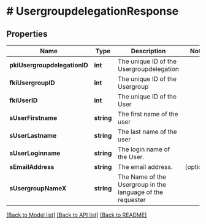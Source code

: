 # # UsergroupdelegationResponse

## Properties

Name | Type | Description | Notes
------------ | ------------- | ------------- | -------------
**pkiUsergroupdelegationID** | **int** | The unique ID of the Usergroupdelegation |
**fkiUsergroupID** | **int** | The unique ID of the Usergroup |
**fkiUserID** | **int** | The unique ID of the User |
**sUserFirstname** | **string** | The first name of the user |
**sUserLastname** | **string** | The last name of the user |
**sUserLoginname** | **string** | The login name of the User. |
**sEmailAddress** | **string** | The email address. | [optional]
**sUsergroupNameX** | **string** | The Name of the Usergroup in the language of the requester |

[[Back to Model list]](../../README.md#models) [[Back to API list]](../../README.md#endpoints) [[Back to README]](../../README.md)
